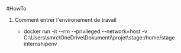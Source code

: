 #HowTo

1. Comment entrer l'environement de travail

    - docker run -it --rm --privileged --network=host -v C:\Users\smrc\OneDrive\Dokumenti\projet\stage:/home/stage internshipenv
